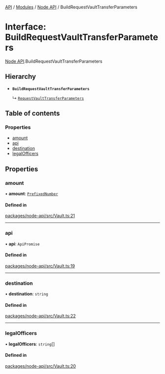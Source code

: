 [API](../API.md) / [Modules](../modules.md) / [Node API](../modules/Node_API.md) / BuildRequestVaultTransferParameters

# Interface: BuildRequestVaultTransferParameters

[Node API](../modules/Node_API.md).BuildRequestVaultTransferParameters

## Hierarchy

- **`BuildRequestVaultTransferParameters`**

  ↳ [`RequestVaultTransferParameters`](Node_API.RequestVaultTransferParameters.md)

## Table of contents

### Properties

- [amount](Node_API.BuildRequestVaultTransferParameters.md#amount)
- [api](Node_API.BuildRequestVaultTransferParameters.md#api)
- [destination](Node_API.BuildRequestVaultTransferParameters.md#destination)
- [legalOfficers](Node_API.BuildRequestVaultTransferParameters.md#legalofficers)

## Properties

### amount

• **amount**: [`PrefixedNumber`](../classes/Node_API.PrefixedNumber.md)

#### Defined in

[packages/node-api/src/Vault.ts:21](https://github.com/logion-network/logion-api/blob/main/packages/node-api/src/Vault.ts#L21)

___

### api

• **api**: `ApiPromise`

#### Defined in

[packages/node-api/src/Vault.ts:19](https://github.com/logion-network/logion-api/blob/main/packages/node-api/src/Vault.ts#L19)

___

### destination

• **destination**: `string`

#### Defined in

[packages/node-api/src/Vault.ts:22](https://github.com/logion-network/logion-api/blob/main/packages/node-api/src/Vault.ts#L22)

___

### legalOfficers

• **legalOfficers**: `string`[]

#### Defined in

[packages/node-api/src/Vault.ts:20](https://github.com/logion-network/logion-api/blob/main/packages/node-api/src/Vault.ts#L20)
